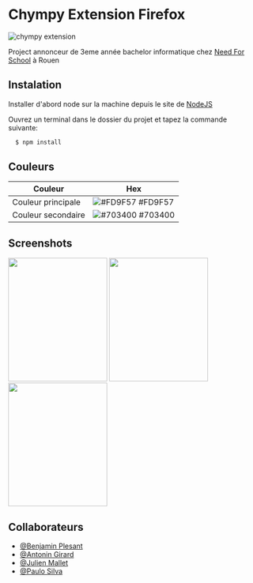 
# Chympy Extension Firefox

![chympy extension](https://i.imgur.com/PgwnXIn.png)

Project annonceur de 3eme année bachelor informatique chez [Need For School](https://www.needfor-school.com/) à Rouen

## Instalation

Installer d'abord node sur la machine depuis le site de [NodeJS](https://nodejs.org/en/)

Ouvrez un terminal dans le dossier du projet et tapez la commande suivante:

```bash
  $ npm install 

```

## Couleurs

| Couleur           | Hex                                                                |
|-------------------| ------------------------------------------------------------------ |
| Couleur principale | ![#FD9F57](https://via.placeholder.com/10/FD9F57?text=+) #FD9F57 |
| Couleur secondaire | ![#703400](https://via.placeholder.com/10/703400?text=+) #703400 |


## Screenshots

<img src="https://i.imgur.com/L13yBpp.png" width="200" height="250"/>
<img src="https://i.imgur.com/dZRHFm6.png" width="200" height="250"/>
<img src="https://i.imgur.com/omslPFH.png" width="200" height="250"/>


## Collaborateurs

- [@Benjamin Plesant](https://github.com/BenjaminPLESANT)
- [@Antonin Girard](https://github.com/Antonin15-76)
- [@Julien Mallet](https://github.com/Julien76140)
- [@Paulo Silva](https://github.com/plasilva1997)

